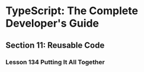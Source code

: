 # TypeScript: The Complete Developer's Guide

## Section 11: Reusable Code

### Lesson 134 Putting It All Together
